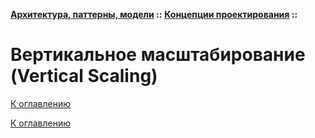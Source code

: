 **[Архитектура, паттерны, модели](../../README.md#patterns) ::** 
**[Концепции проектирования](../../README.md#patterns-concepts) ::**
# Вертикальное масштабирование (Vertical Scaling)

<!--

-->

[К оглавлению](../../README.md#patterns-concepts)



[К оглавлению](../../README.md#patterns-concepts)
